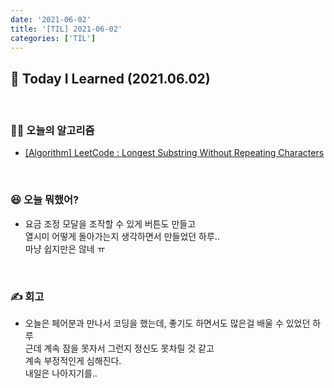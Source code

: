 ```yaml
---
date: '2021-06-02'
title: '[TIL] 2021-06-02'
categories: ['TIL']
---
```


## 🚀 Today I Learned (2021.06.02)

<br/>

### **👨‍💻 오늘의 알고리즘**

-   [[Algorithm] LeetCode : Longest Substring Without Repeating Characters](https://17-sss.github.io/2021-06-02-Longest_Substring_Without_Repeating_Characters)

<br/>

### **😆 오늘 뭐했어?**

-   요금 조정 모달을 조작할 수 있게 버튼도 만들고  
    열시미 어떻게 돌아가는지 생각하면서 만들었던 하루..  
    마냥 쉽지만은 않네 ㅠ

<br/>

### **✍️ 회고**

-   오늘은 페어분과 만나서 코딩을 했는데, 좋기도 하면서도 많은걸 배울 수 있었던 하루  
    근데 계속 잠을 못자서 그런지 정신도 못차릴 것 같고  
    계속 부정적인게 심해진다.  
    내일은 나아지기를..
